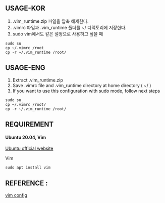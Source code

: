 ## USAGE-KOR
1. .vim_runtime.zip 파일을 압축 해제한다.
2. .vimrc 파일과 .vim_runtime 폴더를 ~/ 디랙토리에 저장한다.
3. sudo vim에서도 같은 설정으로 사용하고 싶을 때
```
sudo su
cp ~/.vimrc /root
cp -r ~/.vim_runtime /root/
```

## USAGE-ENG
1. Extract .vim_runtime.zip
2. Save .vimrc file and .vim_runtime directory at home directory ( ~/ )
3. If you want to use this configuration with sudo mode, follow next steps
```
sudo su
cp ~/.vimrc /root/
cp -r ~/.vim_runtime /root/
```

## REQUIREMENT

#### Ubuntu 20.04, Vim
[Ubuntu official website](https://ubuntu.com/)<br>

Vim
```
sudo apt install vim
```
## REFERENCE :
[vim config](https://github.com/amix/vimrc)
